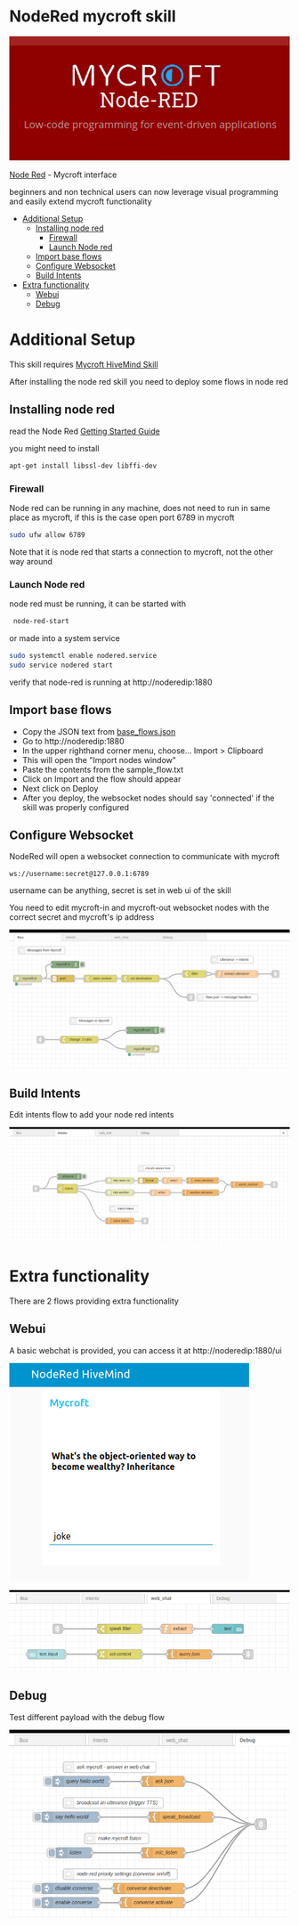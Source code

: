 # NodeRed mycroft skill

![](./logo.png)

[Node Red](https://nodered.org/) - Mycroft interface

beginners and non technical users can now leverage visual programming and easily extend mycroft functionality

- [Additional Setup](#additional-setup)
  * [Installing node red](#installing-node-red)
    + [Firewall](#firewall)
    + [Launch Node red](#launch-node-red)
  * [Import base flows](#import-base-flows)
  * [Configure Websocket](#configure-websocket)
  * [Build Intents](#build-intents)
- [Extra functionality](#extra-functionality)
  * [Webui](#webui)
  * [Debug](#debug)


# Additional Setup

This skill requires [Mycroft HiveMind Skill](https://github.com/JarbasSkills/skill-hivemind)

After installing the node red skill you need to deploy some flows in node red

## Installing node red

    
read the Node Red [Getting Started Guide](https://nodered.org/docs/getting-started/)

you might  need to install

```bash
apt-get install libssl-dev libffi-dev
```

### Firewall

Node red can be running in any machine, does not need to run in same 
place as mycroft, if this is the case open port 6789 in mycroft

```bash
sudo ufw allow 6789
```

Note that it is node red that starts a connection to mycroft, not the other 
way around

### Launch Node red

node red must be running, it can be started with

```bash
 node-red-start
```

or made into a system service

```bash
sudo systemctl enable nodered.service
sudo service nodered start
```
   
verify that node-red is running at http://noderedip:1880


## Import base flows


- Copy the JSON text from [base_flows.json](base_flows.json)
- Go to http://noderedip:1880
- In the upper righthand corner menu, choose... Import > Clipboard
- This will open the "Import nodes window"
- Paste the contents from the sample_flow.txt
- Click on Import and the flow should appear
- Next click on Deploy
- After you deploy, the websocket nodes should say 'connected' if the skill was properly configured


## Configure Websocket

NodeRed will open a websocket connection to communicate with mycroft

    ws://username:secret@127.0.0.1:6789

username can be anything, secret is set in web ui of the skill

You need to edit mycroft-in and mycroft-out websocket nodes with the correct secret and mycroft's ip address

![](bus.png)

## Build Intents
 
Edit intents flow to add your node red intents

![](intents.png)


# Extra functionality

There are 2 flows providing extra functionality

## Webui

A basic webchat is provided, you can access it at http://noderedip:1880/ui

![](chat.png)

![](chat_flow.png)

## Debug

Test different payload with the debug flow

![](debug.png)